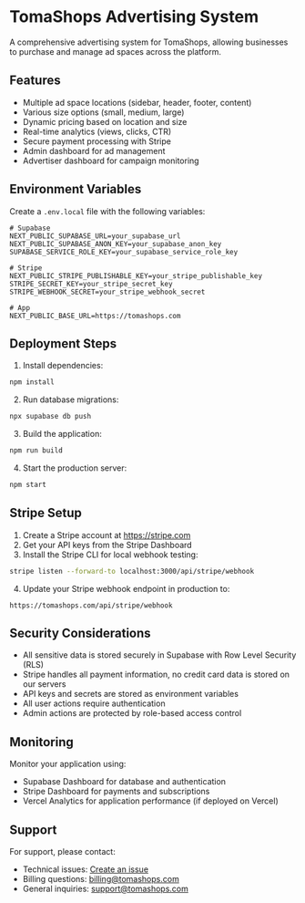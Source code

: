 # TomaShops Advertising System

A comprehensive advertising system for TomaShops, allowing businesses to purchase and manage ad spaces across the platform.

## Features

- Multiple ad space locations (sidebar, header, footer, content)
- Various size options (small, medium, large)
- Dynamic pricing based on location and size
- Real-time analytics (views, clicks, CTR)
- Secure payment processing with Stripe
- Admin dashboard for ad management
- Advertiser dashboard for campaign monitoring

## Environment Variables

Create a `.env.local` file with the following variables:

```env
# Supabase
NEXT_PUBLIC_SUPABASE_URL=your_supabase_url
NEXT_PUBLIC_SUPABASE_ANON_KEY=your_supabase_anon_key
SUPABASE_SERVICE_ROLE_KEY=your_supabase_service_role_key

# Stripe
NEXT_PUBLIC_STRIPE_PUBLISHABLE_KEY=your_stripe_publishable_key
STRIPE_SECRET_KEY=your_stripe_secret_key
STRIPE_WEBHOOK_SECRET=your_stripe_webhook_secret

# App
NEXT_PUBLIC_BASE_URL=https://tomashops.com
```

## Deployment Steps

1. Install dependencies:
```bash
npm install
```

2. Run database migrations:
```bash
npx supabase db push
```

3. Build the application:
```bash
npm run build
```

4. Start the production server:
```bash
npm start
```

## Stripe Setup

1. Create a Stripe account at https://stripe.com
2. Get your API keys from the Stripe Dashboard
3. Install the Stripe CLI for local webhook testing:
```bash
stripe listen --forward-to localhost:3000/api/stripe/webhook
```
4. Update your Stripe webhook endpoint in production to:
```
https://tomashops.com/api/stripe/webhook
```

## Security Considerations

- All sensitive data is stored securely in Supabase with Row Level Security (RLS)
- Stripe handles all payment information, no credit card data is stored on our servers
- API keys and secrets are stored as environment variables
- All user actions require authentication
- Admin actions are protected by role-based access control

## Monitoring

Monitor your application using:
- Supabase Dashboard for database and authentication
- Stripe Dashboard for payments and subscriptions
- Vercel Analytics for application performance (if deployed on Vercel)

## Support

For support, please contact:
- Technical issues: [Create an issue](https://github.com/tomashops/advertising/issues)
- Billing questions: billing@tomashops.com
- General inquiries: support@tomashops.com
